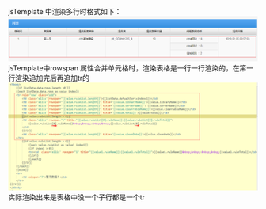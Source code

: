 jsTemplate 中渲染多行时格式如下：
![Image text](https://github.com/viEcho/Front-end-Technical-Notes/blob/master/imgs/jsTemplate1.png)
jsTemplate中rowspan 属性合并单元格时，渲染表格是一行一行渲染的，在第一行渲染追加完后再追加tr的
![Image text](https://github.com/viEcho/Front-end-Technical-Notes/blob/master/imgs/jsTemplate2.png)
实际渲染出来是表格中没一个子行都是一个tr
